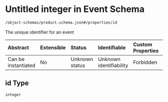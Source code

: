 # Untitled integer in Event Schema

```txt
/object-schemas/product.schema.json#/properties/id
```

The unique identifier for an event

| Abstract            | Extensible | Status         | Identifiable            | Custom Properties | Additional Properties | Access Restrictions | Defined In                                                                              |
| :------------------ | :--------- | :------------- | :---------------------- | :---------------- | :-------------------- | :------------------ | :-------------------------------------------------------------------------------------- |
| Can be instantiated | No         | Unknown status | Unknown identifiability | Forbidden         | Allowed               | none                | [event.schema.json*](../../out/object-schemas/event.schema.json "open original schema") |

## id Type

`integer`
